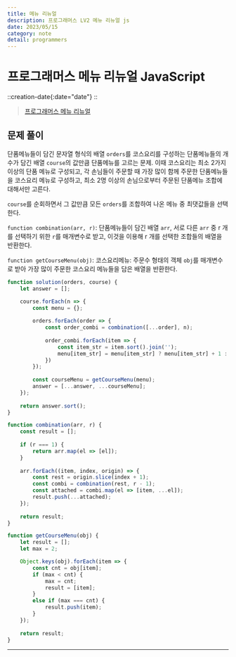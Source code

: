 ```yaml
---
title: 메뉴 리뉴얼
description: 프로그래머스 LV2 메뉴 리뉴얼 js 
date: 2023/05/15
category: note
detail: programmers
---
```


# 프로그래머스 메뉴 리뉴얼 JavaScript
::creation-date{:date="date"}
::

> <a href="https://school.programmers.co.kr/learn/courses/30/lessons/72411" target="_blank" class="font-bold">프로그래머스 메뉴 리뉴얼</a>

## 문제 풀이
단품메뉴들이 담긴 문자열 형식의 배열 `orders`를 코스요리를 구성하는 단품메뉴들의 개수가 담긴 배열 `course`의 값만큼 단품메뉴를 고르는 문제. 이때 코스요리는 최소 2가지 이상의 단품 메뉴로 구성되고, 각 손님들이 주문할 때 가장 많이 함께 주문한 단품메뉴들을 코스요리 메뉴로 구성하고, 최소 2명 이상의 손님으로부터 주문된 단품메뉴 조합에 대해서만 고른다.  

`course`를 순회하면서 그 값만큼 모든 `orders`를 조합하여 나온 메뉴 중 최댓값들을 선택한다.  

`function combination(arr, r)`: 단품메뉴들이 담긴 배열 `arr`, 서로 다른 `arr` 중 r 개를 선택하기 위한 `r`를 매개변수로 받고, 이것을 이용해 r 개를 선택한 조합들의 배열을 반환한다.  

`function getCourseMenu(obj)`: 코스요리메뉴: 주문수 형태의 객체 `obj`를 매개변수로 받아 가장 많이 주문한 코스요리 메뉴들을 담은 배열을 반환한다.  


```js
function solution(orders, course) {
    let answer = [];

    course.forEach(n => {
        const menu = {};
        
        orders.forEach(order => {
            const order_combi = combination([...order], n);
            
            order_combi.forEach(item => {
                const item_str = item.sort().join('');
                menu[item_str] = menu[item_str] ? menu[item_str] + 1 : 1;
            })
        });
        
        const courseMenu = getCourseMenu(menu);
        answer = [...answer, ...courseMenu];
    });
    
    return answer.sort();
}

function combination(arr, r) {
    const result = [];
    
    if (r === 1) {
        return arr.map(el => [el]);
    }
    
    arr.forEach((item, index, origin) => {
        const rest = origin.slice(index + 1);
        const combi = combination(rest, r - 1);
        const attached = combi.map(el => [item, ...el]);
        result.push(...attached);
    });
    
    return result;
}

function getCourseMenu(obj) {
    let result = [];
    let max = 2;

    Object.keys(obj).forEach(item => {
        const cnt = obj[item];
        if (max < cnt) {
            max = cnt;
            result = [item];
        }
        else if (max === cnt) {
            result.push(item);
        }
    });
    
    return result;
}

```

---